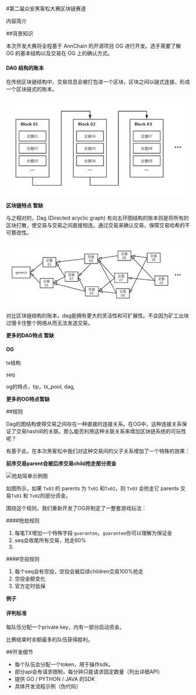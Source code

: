 #第二届众安黑客松大赛区块链赛道

内容简介

##背景知识

本次开发大赛将全程基于 AnnChain 的开源项目 OG 进行开发。选手需要了解 OG 的基本结构以及交易在 OG 上的确认方式。

#### DAG 结构的账本

在传统区块链结构中，交易信息会被打包进一个区块，区块之间以链式连接，形成一个区块链式的账本。

![区块链式结构](./区块链式结构.png)

**区块链特点 暂缺**

与之相对的，Dag (Directed acyclic graph) 有向五环图结构的账本则是将所有的区块打散，使交易与交易之间直接相连。通过交易来确认交易，保障交易哈希的不可篡改性。

![dag结构](./dag结构.png)

对比区块链结构的账本，dag能拥有更大的灵活性和可扩展性。不会因为矿工出块过慢卡住整个网络从而无法发送交易。

**更多的DAG特点 暂缺**

#### OG

tx结构

seq

og的特点，tip，tx_pool, dag, 

**更多的OG特点暂缺**

##规则

Dag的图结构使得交易之间存在一种直接的连接关系。在OG中，这种连接关系保证了交易hash间的关联。那么能否利用这种关联关系来增加区块链系统的可玩性呢？

有基于此，在本次黑客松中我们对这种交易间的父子关系增加了一个特殊的效果：

**前序交易parent会被后序交易child抢走部分资金**

![抢劫简单示例图](/Users/heeeeng/资料/众安/2019黑客松/决赛/文档/抢劫简单示例图.png)

如图所示，如果 `Tx03` 的 parents 为 `Tx01` 和`Tx02`，则 `Tx03` 会抢走它 parents 交易`Tx01` 和 `Tx02`的部分资金。

围绕这个规则，我们重新开发了OG并制定了一整套游戏玩法：

####抢劫规则

1. 每笔TX增加一个特殊字段 `guarantee`。`guarantee`你可以理解为保证金
2. seq会收尾所有交易，抢走60%
3. 

####空投规则

1. 每个seq会有空投，空投会被后续children交易100%抢走
2. 空投金额变化
3. 官方定时低保



**例子**



#### 评判标准

每队伍分配一个private key，内有一部分启动资金。

比赛结束时余额最多的队伍获得胜利。



##开发细节

- 每个队伍会分配一个token，用于操作sdk。
- 部分api会有请求限制，每分钟只能请求固定数量（列出详细API）
- 提供 GO / PYTHON / JAVA 的SDK
- 具体开发流程示例（伪代码）

